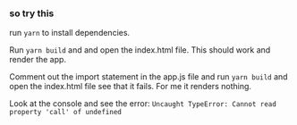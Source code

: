 ### so try this
run `yarn` to install dependencies.

Run `yarn build` and and open the index.html file.  This should work and render the app.

Comment out the import statement in the app.js file and run `yarn build` and open the index.html file see that it fails.  For me it renders nothing.

Look at the console and see the error: `Uncaught TypeError: Cannot read property 'call' of undefined`

